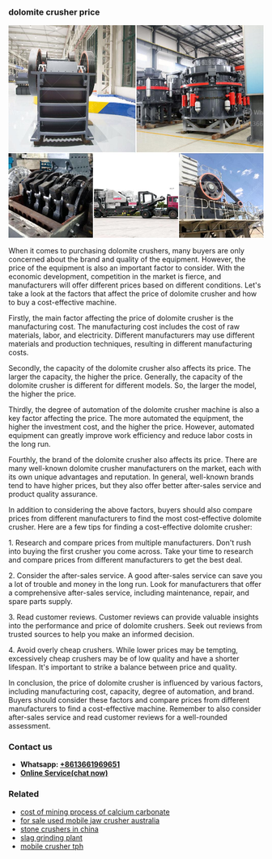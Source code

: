 <h3>dolomite crusher price</h3><img src='1704791525.jpg' alt=''><p>When it comes to purchasing dolomite crushers, many buyers are only concerned about the brand and quality of the equipment. However, the price of the equipment is also an important factor to consider. With the economic development, competition in the market is fierce, and manufacturers will offer different prices based on different conditions. Let's take a look at the factors that affect the price of dolomite crusher and how to buy a cost-effective machine.</p><p>Firstly, the main factor affecting the price of dolomite crusher is the manufacturing cost. The manufacturing cost includes the cost of raw materials, labor, and electricity. Different manufacturers may use different materials and production techniques, resulting in different manufacturing costs.</p><p>Secondly, the capacity of the dolomite crusher also affects its price. The larger the capacity, the higher the price. Generally, the capacity of the dolomite crusher is different for different models. So, the larger the model, the higher the price.</p><p>Thirdly, the degree of automation of the dolomite crusher machine is also a key factor affecting the price. The more automated the equipment, the higher the investment cost, and the higher the price. However, automated equipment can greatly improve work efficiency and reduce labor costs in the long run.</p><p>Fourthly, the brand of the dolomite crusher also affects its price. There are many well-known dolomite crusher manufacturers on the market, each with its own unique advantages and reputation. In general, well-known brands tend to have higher prices, but they also offer better after-sales service and product quality assurance.</p><p>In addition to considering the above factors, buyers should also compare prices from different manufacturers to find the most cost-effective dolomite crusher. Here are a few tips for finding a cost-effective dolomite crusher:</p><p>1. Research and compare prices from multiple manufacturers. Don't rush into buying the first crusher you come across. Take your time to research and compare prices from different manufacturers to get the best deal.</p><p>2. Consider the after-sales service. A good after-sales service can save you a lot of trouble and money in the long run. Look for manufacturers that offer a comprehensive after-sales service, including maintenance, repair, and spare parts supply.</p><p>3. Read customer reviews. Customer reviews can provide valuable insights into the performance and price of dolomite crushers. Seek out reviews from trusted sources to help you make an informed decision.</p><p>4. Avoid overly cheap crushers. While lower prices may be tempting, excessively cheap crushers may be of low quality and have a shorter lifespan. It's important to strike a balance between price and quality.</p><p>In conclusion, the price of dolomite crusher is influenced by various factors, including manufacturing cost, capacity, degree of automation, and brand. Buyers should consider these factors and compare prices from different manufacturers to find a cost-effective machine. Remember to also consider after-sales service and read customer reviews for a well-rounded assessment.</p><h3>Contact us</h3><ul><li><strong>Whatsapp:&nbsp;<a href="https://wa.me/8613661969651">+8613661969651</a></strong></li><li><a href="https://swt.shibang-china.com/?git&amp;zhl&amp;dolomite crusher price"><strong>Online Service(chat now)</strong></a></li></ul><h3>Related</h3><ul><li><a href='cost of mining process of calcium carbonate.md'>cost of mining process of calcium carbonate</a></li><li><a href='for sale used mobile jaw crusher australia.md'>for sale used mobile jaw crusher australia</a></li><li><a href='stone crushers in china.md'>stone crushers in china</a></li><li><a href='slag grinding plant.md'>slag grinding plant</a></li><li><a href='mobile crusher tph.md'>mobile crusher tph</a></li></ul>